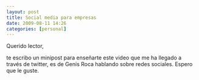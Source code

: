 ```yaml
---
layout: post
title: Social media para empresas
date: 2009-08-11 14:26
categories: [personal]
---
```


Querido lector,

te escribo un minipost para enseñarte este video que me ha llegado a  través de twitter, es de Genis Roca hablando sobre redes sociales.  Espero que le guste.

